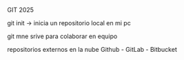GIT 2025

git init -> inicia un repositorio local en mi pc

git mne srive para colaborar en equipo

repositorios externos en la nube
Github - GitLab - Bitbucket 



